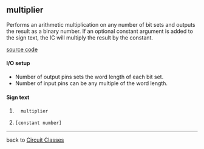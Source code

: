 multiplier
----------
Performs an arithmetic multiplication on any number of bit sets and outputs the result as a binary number.
If an optional constant argument is added to the sign text, the IC will multiply the result by the constant.

[source code](https://github.com/eisental/BasicCircuits/blob/master/src/main/java/org/tal/basiccircuits/multiplier.java)

#### I/O setup 
* Number of output pins sets the word length of each bit set.  
* Number of input pins can be any multiple of the word length.

#### Sign text
1. `   multiplier   `

2. ` [constant number]  `
***
back to [Circuit Classes](Home)
